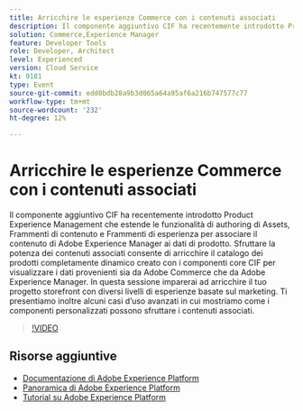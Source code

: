 ```yaml
---
title: Arricchire le esperienze Commerce con i contenuti associati
description: Il componente aggiuntivo CIF ha recentemente introdotto Product Experience Management che estende le funzionalità di authoring di Assets, Frammenti di contenuto e Frammenti di esperienza per associare il contenuto di Adobe Experience Manager ai dati di prodotto. Sfruttare la potenza dei contenuti associati consente di arricchire il catalogo dei prodotti completamente dinamico creato con i componenti core CIF per visualizzare i dati provenienti sia da Adobe Commerce che da Adobe Experience Manager. In questa sessione imparerai ad arricchire il tuo progetto storefront con diversi livelli di esperienze basate sul marketing. Ti presentiamo inoltre alcuni casi d’uso avanzati in cui mostriamo come i componenti personalizzati possono sfruttare i contenuti associati.
solution: Commerce,Experience Manager
feature: Developer Tools
role: Developer, Architect
level: Experienced
version: Cloud Service
kt: 9181
type: Event
source-git-commit: edd0bdb28a9b3d065a64a95af6a216b747577c77
workflow-type: tm+mt
source-wordcount: '232'
ht-degree: 12%

---
```


# Arricchire le esperienze Commerce con i contenuti associati

Il componente aggiuntivo CIF ha recentemente introdotto Product Experience Management che estende le funzionalità di authoring di Assets, Frammenti di contenuto e Frammenti di esperienza per associare il contenuto di Adobe Experience Manager ai dati di prodotto. Sfruttare la potenza dei contenuti associati consente di arricchire il catalogo dei prodotti completamente dinamico creato con i componenti core CIF per visualizzare i dati provenienti sia da Adobe Commerce che da Adobe Experience Manager. In questa sessione imparerai ad arricchire il tuo progetto storefront con diversi livelli di esperienze basate sul marketing. Ti presentiamo inoltre alcuni casi d’uso avanzati in cui mostriamo come i componenti personalizzati possono sfruttare i contenuti associati.

>[!VIDEO](https://video.tv.adobe.com/v/337772/?quality=12&learn=on&hidetitle=true)

## Risorse aggiuntive

- [Documentazione di Adobe Experience Platform](https://experienceleague.adobe.com/docs/experience-platform.html)
- [Panoramica di Adobe Experience Platform](https://experienceleague.adobe.com/docs/experience-platform/landing/home.html?lang=it)
- [Tutorial su Adobe Experience Platform](https://experienceleague.adobe.com/docs/platform-learn/tutorials/overview.html?lang=it)

